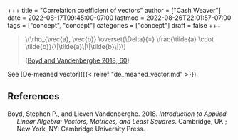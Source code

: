 +++
title = "Correlation coefficient of vectors"
author = ["Cash Weaver"]
date = 2022-08-17T09:45:00-07:00
lastmod = 2022-08-26T22:01:57-07:00
tags = ["concept", "concept"]
categories = ["concept"]
draft = false
+++

> \\(\rho\_{\vec{a}, \vec{b}} \overset{\Delta}{=} \frac{\tilde{a} \cdot \tilde{b}}{\\|\tilde{a}\\|\\|\tilde{b}\\|}\\)
>
> (<a href="#citeproc_bib_item_1">Boyd and Vandenberghe 2018, 60</a>)

See [De-meaned vector]({{< relref "de_meaned_vector.md" >}}).

## References

<style>.csl-entry{text-indent: -1.5em; margin-left: 1.5em;}</style><div class="csl-bib-body">
  <div class="csl-entry"><a id="citeproc_bib_item_1"></a>Boyd, Stephen P., and Lieven Vandenberghe. 2018. <i>Introduction to Applied Linear Algebra: Vectors, Matrices, and Least Squares</i>. Cambridge, UK ; New York, NY: Cambridge University Press.</div>
</div>
